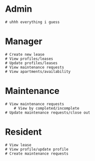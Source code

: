 # Admin
    # uhhh everything i guess

# Manager
    # Create new lease
    # View profiles/leases
    # Update profiles/leases
    # View maintenance requests
    # View apartments/availability

# Maintenance
    # View maintenance requests
        # View by completed/incomplete
    # Update maintenance requests/close out

# Resident
    # View lease
    # View profile/update profile
    # Create maintenance requests